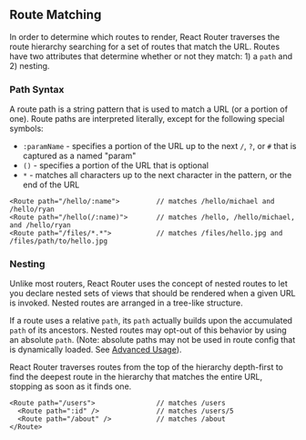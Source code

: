## Route Matching

In order to determine which routes to render, React Router traverses the route hierarchy searching for a set of routes that match the URL. Routes have two attributes that determine whether or not they match: 1) a `path` and 2) nesting.

### Path Syntax

A route path is a string pattern that is used to match a URL (or a portion of one). Route paths are interpreted literally, except for the following special symbols:

- `:paramName` - specifies a portion of the URL up to the next `/`, `?`, or `#` that is captured as a named "param"
- `()` - specifies a portion of the URL that is optional
- `*` - matches all characters up to the next character in the pattern, or the end of the URL

```
<Route path="/hello/:name">         // matches /hello/michael and /hello/ryan
<Route path="/hello(/:name)">       // matches /hello, /hello/michael, and /hello/ryan
<Route path="/files/*.*">           // matches /files/hello.jpg and /files/path/to/hello.jpg
```

### Nesting

Unlike most routers, React Router uses the concept of nested routes to let you declare nested sets of views that should be rendered when a given URL is invoked. Nested routes are arranged in a tree-like structure.

If a route uses a relative `path`, its `path` actually builds upon the accumulated `path` of its ancestors. Nested routes may opt-out of this behavior by using an absolute `path`. (Note: absolute paths may not be used in route config that is dynamically loaded. See [Advanced Usage][advanced]).

React Router traverses routes from the top of the hierarchy depth-first to find the deepest route in the hierarchy that matches the entire URL, stopping as soon as it finds one.

```
<Route path="/users">               // matches /users
  <Route path=":id" />              // matches /users/5
  <Route path="/about" />           // matches /about
</Route>
```

  [advanced]: AdvancedUsage.md
